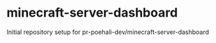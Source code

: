 # minecraft-server-dashboard

Initial repository setup for pr-poehali-dev/minecraft-server-dashboard